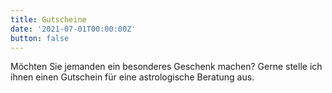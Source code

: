 ```yaml
---
title: Gutscheine
date: '2021-07-01T00:00:00Z'
button: false
---
```

Möchten Sie jemanden ein besonderes Geschenk machen? Gerne stelle ich ihnen einen Gutschein für eine astrologische Beratung aus.
